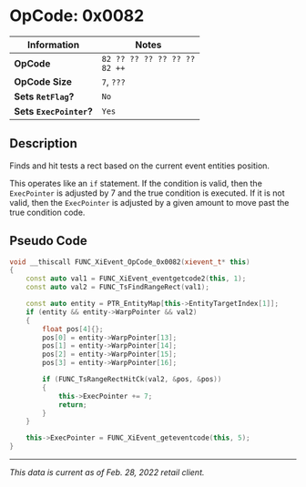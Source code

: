 # OpCode: 0x0082

| Information               | Notes |
|---                        |---    |
| **OpCode**                | `82 ?? ?? ?? ?? ?? ??` <br> `82 ++` |
| **OpCode Size**           | `7`, `???` |
| **Sets `RetFlag`?**       | `No`  |
| **Sets `ExecPointer`?**   | `Yes` |

## Description

Finds and hit tests a rect based on the current event entities position.

This operates like an `if` statement. If the condition is valid, then the `ExecPointer` is adjusted by 7 and the true condition is executed. If it is not valid, then the `ExecPointer` is adjusted by a given amount to move past the true condition code.

## Pseudo Code

```cpp
void __thiscall FUNC_XiEvent_OpCode_0x0082(xievent_t* this)
{
    const auto val1 = FUNC_XiEvent_eventgetcode2(this, 1);
    const auto val2 = FUNC_TsFindRangeRect(val1);

    const auto entity = PTR_EntityMap[this->EntityTargetIndex[1]];
    if (entity && entity->WarpPointer && val2)
    {
        float pos[4]{};
        pos[0] = entity->WarpPointer[13];
        pos[1] = entity->WarpPointer[14];
        pos[2] = entity->WarpPointer[15];
        pos[3] = entity->WarpPointer[16];

        if (FUNC_TsRangeRectHitCk(val2, &pos, &pos))
        {
            this->ExecPointer += 7;
            return;
        }
    }

    this->ExecPointer = FUNC_XiEvent_geteventcode(this, 5);
}
```

---

_This data is current as of Feb. 28, 2022 retail client._